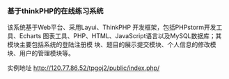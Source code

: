 ### 基于thinkPHP的在线练习系统


该系统基于Web平台、采用Layui、ThinkPHP 开发框架，包括PHPstorm开发工具、Echarts 图表工具、PHP、HTML、JavaScript语言以及MySQL数据库；其模块主要包括系统的登陆注册模 块、题目的展示提交模块、个人信息的修改模块、用户的管理模块等。 

实例地址 http://120.77.86.52/tpgoj2/public/index.php/
